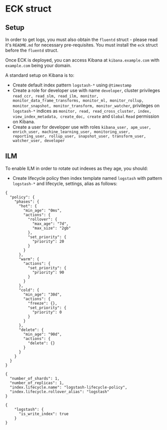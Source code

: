 # ECK struct
## Setup
In order to get logs, you must also obtain the `fluentd` struct - please read it's `README.md` for necessary pre-requisites. You must install the `eck` struct before the `fluentd` struct.

Once ECK is deployed, you can access Kibana at `kibana.example.com` with `example.com` being your domain. 

A standard setup on Kibana is to:
- Create default index pattern `logstash-*` using `@timestamp`
- Create a role for developer use with name `developer`, cluster privileges `read_ccr, read_slm, read_ilm, monitor, monitor_data_frame_transforms, monitor_ml, monitor_rollup, monitor_snapshot, monitor_transform, monitor_watcher`, privileges on `logstash-*` indices as `monitor, read, read_cross_cluster, index, view_index_metadata, create_doc, create` and `Global` `Read` permission on Kibana.
- Create a user for developer use with roles `kibana_user, apm_user, enrich_user, machine_learning_user, monitoring_user, reporting_user, rollup_user, snapshot_user, transform_user, watcher_user, developer` 

## ILM
To enable ILM in order to rotate out indexes as they age, you should:

- Create lifecycle policy then index template named `logstash` with pattern `logstash-*` and lifecycle, settings, alias as follows:
```
{
  "policy": {
    "phases": {
      "hot": {
        "min_age": "0ms",
        "actions": {
          "rollover": {
            "max_age": "7d",
            "max_size": "2gb"
          },
          "set_priority": {
            "priority": 20
          }
        }
      },
      "warm": {
        "actions": {
          "set_priority": {
            "priority": 90
          }
        }
      },
      "cold": {
        "min_age": "30d",
        "actions": {
          "freeze": {},
          "set_priority": {
            "priority": 0
          }
        }
      },
      "delete": {
        "min_age": "90d",
        "actions": {
          "delete": {}
        }
      }
    }
  }
}
```
```
{
  "number_of_shards": 1,
  "number_of_replicas": 1,
  "index.lifecycle.name": "logstash-lifecycle-policy",
  "index.lifecycle.rollover_alias": "logstash"
}
```
```
{
    "logstash": {
      "is_write_index": true
    }
}
```

